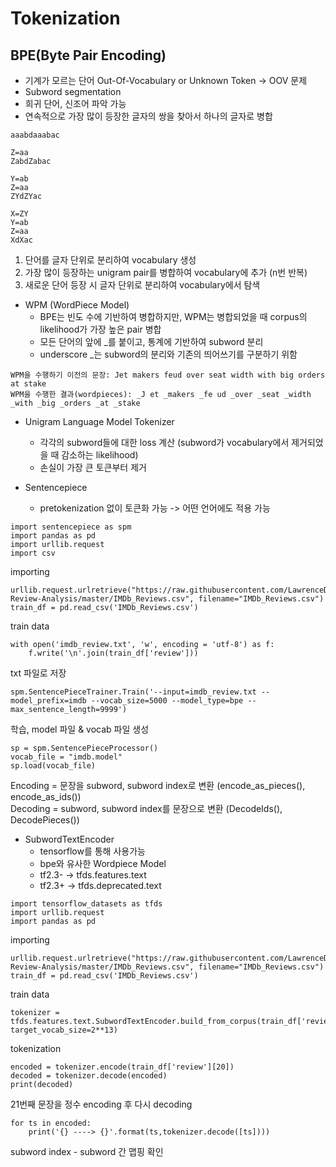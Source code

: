 # Tokenization

## BPE(Byte Pair Encoding)
- 기계가 모르는 단어 Out-Of-Vocabulary or Unknown Token -> OOV 문제
- Subword segmentation
- 희귀 단어, 신조어 파악 가능
- 연속적으로 가장 많이 등장한 글자의 쌍을 찾아서 하나의 글자로 병합

```
aaabdaaabac

Z=aa
ZabdZabac

Y=ab
Z=aa
ZYdZYac

X=ZY
Y=ab
Z=aa
XdXac
```

1. 단어를 글자 단위로 분리하여 vocabulary 생성
2. 가장 많이 등장하는 unigram pair를 병합하여 vocabulary에 추가 (n번 반복)
3. 새로운 단어 등장 시 글자 단위로 분리하여 vocabulary에서 탐색

- WPM (WordPiece Model)
    - BPE는 빈도 수에 기반하여 병합하지만, WPM는 병합되었을 때 corpus의 likelihood가 가장 높은 pair 병합
    - 모든 단어의 앞에 _를 붙이고, 통계에 기반하여 subword 분리 
    - underscore _는 subword의 분리와 기존의 띄어쓰기를 구분하기 위함

```
WPM을 수행하기 이전의 문장: Jet makers feud over seat width with big orders at stake
WPM을 수행한 결과(wordpieces): _J et _makers _fe ud _over _seat _width _with _big _orders _at _stake
```

- Unigram Language Model Tokenizer
    - 각각의 subword들에 대한 loss 계산 (subword가 vocabulary에서 제거되었을 때 감소하는 likelihood)
    - 손실이 가장 큰 토큰부터 제거
    
- Sentencepiece
    - pretokenization 없이 토큰화 가능 -> 어떤 언어에도 적용 가능

```
import sentencepiece as spm
import pandas as pd
import urllib.request
import csv
```
importing
```
urllib.request.urlretrieve("https://raw.githubusercontent.com/LawrenceDuan/IMDb-Review-Analysis/master/IMDb_Reviews.csv", filename="IMDb_Reviews.csv")
train_df = pd.read_csv('IMDb_Reviews.csv')
```
train data
```
with open('imdb_review.txt', 'w', encoding = 'utf-8') as f:
    f.write('\n'.join(train_df['review']))
```
txt 파일로 저장    
```
spm.SentencePieceTrainer.Train('--input=imdb_review.txt --model_prefix=imdb --vocab_size=5000 --model_type=bpe --max_sentence_length=9999')
```
학습, model 파일 & vocab 파일 생성
```
sp = spm.SentencePieceProcessor()
vocab_file = "imdb.model"
sp.load(vocab_file)
```

Encoding = 문장을 subword, subword index로 변환 (encode_as_pieces(), encode_as_ids())\
Decoding = subword, subword index를 문장으로 변환 (DecodeIds(), DecodePieces())

- SubwordTextEncoder
    - tensorflow를 통해 사용가능
    - bpe와 유사한 Wordpiece Model
    - tf2.3- -> tfds.features.text
    - tf2.3+ -> tfds.deprecated.text
```
import tensorflow_datasets as tfds
import urllib.request
import pandas as pd
```
importing
```
urllib.request.urlretrieve("https://raw.githubusercontent.com/LawrenceDuan/IMDb-Review-Analysis/master/IMDb_Reviews.csv", filename="IMDb_Reviews.csv")
train_df = pd.read_csv('IMDb_Reviews.csv')
```
train data
```
tokenizer = tfds.features.text.SubwordTextEncoder.build_from_corpus(train_df['review'], target_vocab_size=2**13)
```
tokenization
```
encoded = tokenizer.encode(train_df['review'][20])
decoded = tokenizer.decode(encoded)
print(decoded)
```
21번째 문장을 정수 encoding 후 다시 decoding
```
for ts in encoded:
    print('{} ----> {}'.format(ts,tokenizer.decode([ts])))
```
subword index - subword 간 맵핑 확인
